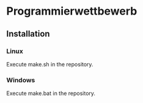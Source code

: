 # Programmierwettbewerb #

## Installation

### Linux ###

Execute make.sh in the repository.

### Windows ###

Execute make.bat in the repository.

